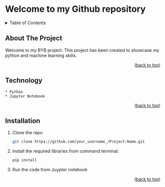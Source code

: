 <a name="readme-top"></a>

# Welcome to my Github repository

<details>
  <summary>Table of Contents</summary>
  <ol>
    <li>
      <a href="#about-the-project">About The Project</a>
    </li>
    <li>
      <a href="#technology">Technology</a>
    </li>
    <li><a href="#installation">Installation</a></li>
  </ol>
</details>


<!-- ABOUT THE PROJECT -->
## About The Project

Welcome to my BYB project. This project has been created to showcase my python and machine learning skills.

<p align="right">(<a href="#readme-top">back to top</a>)</p>


<!-- TECHNOLOGY -->
## Technology

    * Python
    * Jupyter Notebook

<p align="right">(<a href="#readme-top">back to top</a>)</p>

<!-- INSTALLATION -->
## Installation

1. Clone the repo
   ```sh
   git clone https://github.com/your_username_/Project-Name.git
   ```
2. Install the required libraries from command terminal:
   ```sh
   pip install
   ```
3. Run the code from Juypter notebook

<p align="right">(<a href="#readme-top">back to top</a>)</p>

